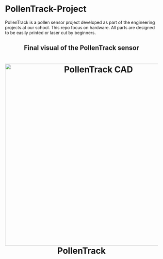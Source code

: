 # PollenTrack-Project
PollenTrack is a pollen sensor project developed as part of the engineering projects at our school.  This repo focus on hardware. All parts are designed to be easily printed or laser cut by beginners.

<h2 align="center">Final visual of the PollenTrack sensor</h2>


<h1 align="center">
    <img src="https://github.com/TimotheeMounier/PollenTrack-Project/blob/main/Images/Capture%20d'%C3%A9cran%202024-04-21%20160250.png?raw=true" alt="PollenTrack CAD" width="600"></a>
    <br>
    PollenTrack
</h1>
